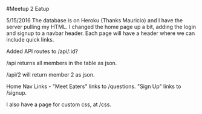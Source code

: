 #Meetup 2 Eatup 

5/15/2016
The database is on Heroku (Thanks Mauricio) and I have the server pulling my HTML. 
I changed the home page up a bit, adding the login and signup to a navbar header. Each page will have a header where we can include quick links.

Added API routes to /api/:id?

/api returns all members in the table as json.

/api/2 will return member 2 as json.

Home Nav Links - "Meet Eaters" links to /questions. "Sign Up" links to /signup.

I also have a page for custom css, at /css.

